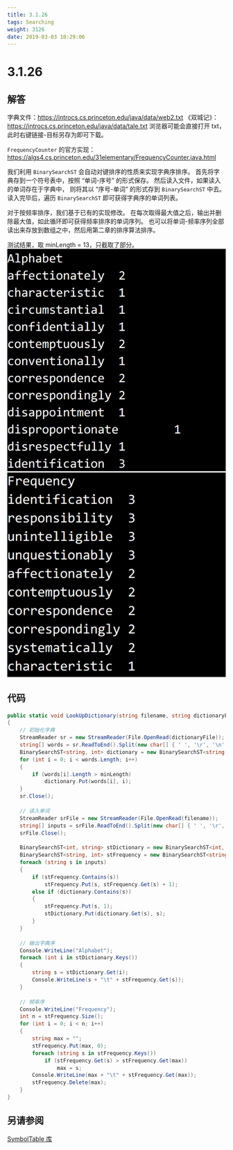 ```yaml
---
title: 3.1.26
tags: Searching
weight: 3126
date: 2019-03-03 10:29:06
---
```


# 3.1.26


## 解答

字典文件：<https://introcs.cs.princeton.edu/java/data/web2.txt>
《双城记》：<https://introcs.cs.princeton.edu/java/data/tale.txt>
浏览器可能会直接打开 txt，此时右键链接-目标另存为即可下载。

`FrequencyCounter` 的官方实现：<https://algs4.cs.princeton.edu/31elementary/FrequencyCounter.java.html>

我们利用 `BinarySearchST` 会自动对键排序的性质来实现字典序排序。
首先将字典存到一个符号表中，按照 “单词-序号” 的形式保存。
然后读入文件，如果读入的单词存在于字典中，
则将其以 “序号-单词” 的形式存到 `BinarySearchST` 中去。
读入完毕后，遍历 `BinarySearchST` 即可获得字典序的单词列表。

对于按频率排序，我们基于已有的实现修改。
在每次取得最大值之后，输出并删除最大值，如此循环即可获得频率排序的单词序列。
也可以将单词-频率序列全部读出来存放到数组之中，然后用第二章的排序算法排序。

测试结果，取 minLength = 13，只截取了部分。
![](/resources/3-1-26/1.png)
![](/resources/3-1-26/2.png)

## 代码

```csharp
public static void LookUpDictionary(string filename, string dictionaryFile, int minLength)
{
    // 初始化字典
    StreamReader sr = new StreamReader(File.OpenRead(dictionaryFile));
    string[] words = sr.ReadToEnd().Split(new char[] { ' ', '\r', '\n' }, StringSplitOptions.RemoveEmptyEntries);
    BinarySearchST<string, int> dictionary = new BinarySearchST<string, int>();
    for (int i = 0; i < words.Length; i++)
    {
        if (words[i].Length > minLength)
            dictionary.Put(words[i], i);
    }
    sr.Close();

    // 读入单词
    StreamReader srFile = new StreamReader(File.OpenRead(filename));
    string[] inputs = srFile.ReadToEnd().Split(new char[] { ' ', '\r', '\n' }, StringSplitOptions.RemoveEmptyEntries);
    srFile.Close();

    BinarySearchST<int, string> stDictionary = new BinarySearchST<int, string>();
    BinarySearchST<string, int> stFrequency = new BinarySearchST<string, int>();
    foreach (string s in inputs)
    {
        if (stFrequency.Contains(s))
            stFrequency.Put(s, stFrequency.Get(s) + 1);
        else if (dictionary.Contains(s))
        {
            stFrequency.Put(s, 1);
            stDictionary.Put(dictionary.Get(s), s);
        }
    }

    // 输出字典序
    Console.WriteLine("Alphabet");
    foreach (int i in stDictionary.Keys())
    {
        string s = stDictionary.Get(i);
        Console.WriteLine(s + "\t" + stFrequency.Get(s));
    }

    // 频率序
    Console.WriteLine("Frequency");
    int n = stFrequency.Size();
    for (int i = 0; i < n; i++)
    {
        string max = "";
        stFrequency.Put(max, 0);
        foreach (string s in stFrequency.Keys())
            if (stFrequency.Get(s) > stFrequency.Get(max))
                max = s;
        Console.WriteLine(max + "\t" + stFrequency.Get(max));
        stFrequency.Delete(max);
    }
}
```

## 另请参阅

[SymbolTable 库](https://github.com/ikesnowy/Algorithms-4th-Edition-in-Csharp/tree/master/3%20Searching/3.1/SymbolTable)
